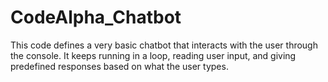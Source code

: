 # CodeAlpha_Chatbot
This code defines a very basic chatbot that interacts with the user through the console. It keeps running in a loop, reading user input, and giving predefined responses based on what the user types.
